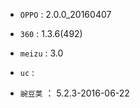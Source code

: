 - `OPPO` : 2.0.0_20160407

- `360` : 1.3.6(492)

- `meizu` : 3.0

- `uc` : 

- `豌豆荚` ： 5.2.3-2016-06-22

